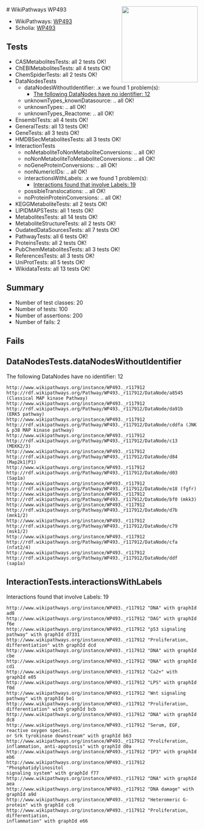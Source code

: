 <img style="float: right; width: 200px" src="https://upload.wikimedia.org/wikipedia/commons/thumb/8/83/Wplogo_with_text_500.png/640px-Wplogo_with_text_500.png" />
# WikiPathways WP493

* WikiPathways: [WP493](https://new.wikipathways.org/pathways/WP493)
* Scholia: [WP493](https://scholia.toolforge.org/wikipathways/WP493)
## Tests
* CASMetabolitesTests: all 2 tests OK!
* ChEBIMetabolitesTests: all 4 tests OK!
* ChemSpiderTests: all 2 tests OK!
* DataNodesTests
    * dataNodesWithoutIdentifier: .x we found 1 problem(s):
        * [The following DataNodes have no identifier: 12](#8792c492)
    * unknownTypes_knownDatasource: .. all OK!
    * unknownTypes: .. all OK!
    * unknownTypes_Reactome: .. all OK!
* EnsemblTests: all 4 tests OK!
* GeneralTests: all 13 tests OK!
* GeneTests: all 3 tests OK!
* HMDBSecMetabolitesTests: all 3 tests OK!
* InteractionTests
    * noMetaboliteToNonMetaboliteConversions: .. all OK!
    * noNonMetaboliteToMetaboliteConversions: .. all OK!
    * noGeneProteinConversions: .. all OK!
    * nonNumericIDs: .. all OK!
    * interactionsWithLabels: .x we found 1 problem(s):
        * [Interactions found that involve Labels: 19](#fe97a8c1)
    * possibleTranslocations: .. all OK!
    * noProteinProteinConversions: .. all OK!
* KEGGMetaboliteTests: all 2 tests OK!
* LIPIDMAPSTests: all 1 tests OK!
* MetabolitesTests: all 14 tests OK!
* MetaboliteStructureTests: all 2 tests OK!
* OudatedDataSourcesTests: all 7 tests OK!
* PathwayTests: all 6 tests OK!
* ProteinsTests: all 2 tests OK!
* PubChemMetabolitesTests: all 3 tests OK!
* ReferencesTests: all 3 tests OK!
* UniProtTests: all 5 tests OK!
* WikidataTests: all 13 tests OK!


## Summary

* Number of test classes: 20
* Number of tests: 100
* Number of assertions: 200
* Number of fails: 2

## Fails

<a name="8792c492" />

## DataNodesTests.dataNodesWithoutIdentifier

The following DataNodes have no identifier: 12
```
http://www.wikipathways.org/instance/WP493._r117912 http://rdf.wikipathways.org/Pathway/WP493._r117912/DataNode/a8545 (Classical MAP kinase Pathway)
http://www.wikipathways.org/instance/WP493._r117912 http://rdf.wikipathways.org/Pathway/WP493._r117912/DataNode/da91b (ERK5 pathway)
http://www.wikipathways.org/instance/WP493._r117912 http://rdf.wikipathways.org/Pathway/WP493._r117912/DataNode/cddfa (JNK & p38 MAP kinase pathway)
http://www.wikipathways.org/instance/WP493._r117912 http://rdf.wikipathways.org/Pathway/WP493._r117912/DataNode/c13 (MEKK2/3)
http://www.wikipathways.org/instance/WP493._r117912 http://rdf.wikipathways.org/Pathway/WP493._r117912/DataNode/d84 (Map2k1|P1)
http://www.wikipathways.org/instance/WP493._r117912 http://rdf.wikipathways.org/Pathway/WP493._r117912/DataNode/d03 (Sap1a)
http://www.wikipathways.org/instance/WP493._r117912 http://rdf.wikipathways.org/Pathway/WP493._r117912/DataNode/e18 (fgfr)
http://www.wikipathways.org/instance/WP493._r117912 http://rdf.wikipathways.org/Pathway/WP493._r117912/DataNode/bf0 (mkk3)
http://www.wikipathways.org/instance/WP493._r117912 http://rdf.wikipathways.org/Pathway/WP493._r117912/DataNode/d7b (mnk1/2)
http://www.wikipathways.org/instance/WP493._r117912 http://rdf.wikipathways.org/Pathway/WP493._r117912/DataNode/c79 (msk1/2)
http://www.wikipathways.org/instance/WP493._r117912 http://rdf.wikipathways.org/Pathway/WP493._r117912/DataNode/cfa (nfat2/4)
http://www.wikipathways.org/instance/WP493._r117912 http://rdf.wikipathways.org/Pathway/WP493._r117912/DataNode/ddf (sap1a)
```

<a name="fe97a8c1" />

## InteractionTests.interactionsWithLabels

Interactions found that involve Labels: 19
```
http://www.wikipathways.org/instance/WP493._r117912 "DNA" with graphId ad8
http://www.wikipathways.org/instance/WP493._r117912 "DAG" with graphId f6e
http://www.wikipathways.org/instance/WP493._r117912 "p53 signaling pathway" with graphId d7331
http://www.wikipathways.org/instance/WP493._r117912 "Proliferation, differentiation" with graphId dcd
http://www.wikipathways.org/instance/WP493._r117912 "DNA" with graphId cbe
http://www.wikipathways.org/instance/WP493._r117912 "DNA" with graphId cd1
http://www.wikipathways.org/instance/WP493._r117912 "Ca2+" with graphId e05
http://www.wikipathways.org/instance/WP493._r117912 "LPS" with graphId f0d
http://www.wikipathways.org/instance/WP493._r117912 "Wnt signaling pathway" with graphId be1
http://www.wikipathways.org/instance/WP493._r117912 "Proliferation, differentiation" with graphId bcb
http://www.wikipathways.org/instance/WP493._r117912 "DNA" with graphId dc8
http://www.wikipathways.org/instance/WP493._r117912 "Serum, EGF,
reactive oxygen species.
or Srk tyrokinase downstream" with graphId b63
http://www.wikipathways.org/instance/WP493._r117912 "Proliferation, inflammation, anti-apoptosis" with graphId d0a
http://www.wikipathways.org/instance/WP493._r117912 "IP3" with graphId eb6
http://www.wikipathways.org/instance/WP493._r117912 "Phosphatidylinositol
signaling system" with graphId f77
http://www.wikipathways.org/instance/WP493._r117912 "DNA" with graphId aea
http://www.wikipathways.org/instance/WP493._r117912 "DNA damage" with graphId a9d
http://www.wikipathways.org/instance/WP493._r117912 "Heteromeric G-protein" with graphId cc6
http://www.wikipathways.org/instance/WP493._r117912 "Proliferation, differentiation,
inflammation" with graphId e66
```

